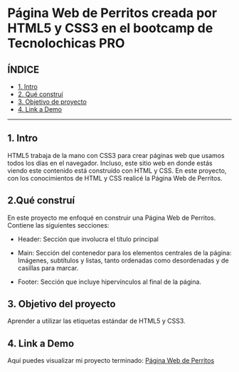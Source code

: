 # Página Web de Perritos creada por HTML5 y CSS3 en el bootcamp de Tecnolochicas PRO


## **ÍNDICE**

* [1. Intro](https://github.com/lbrgbrl/paginadeperritos/blob/main/README.md#1-intro)
* [2. Qué construí](https://github.com/lbrgbrl/paginadeperritos/blob/main/README.md#2qu%C3%A9-constru%C3%AD)
* [3. Objetivo de proyecto](https://github.com/lbrgbrl/paginadeperritos/blob/main/README.md#3-objetivo-del-proyecto)
* [4. Link a Demo](https://github.com/lbrgbrl/paginadeperritos/blob/main/README.md#4-link-a-demo)

****

## 1. Intro
HTML5 trabaja de la mano con CSS3 para crear páginas web que usamos todos los días en el navegador. Incluso, este sitio web en donde estás viendo este contenido está construído con HTML y CSS. En este proyecto, con los conocimientos de HTML y CSS realicé la Página Web de Perritos.

## 2.Qué construí
En este proyecto me enfoqué en construir una Página Web de Perritos.
Contiene las siguientes secciones:

* Header: Sección que involucra el título principal

* Main: Sección del contenedor para los elementos centrales de la página: Imágenes, subtítulos y listas, tanto ordenadas como desordenadas y de casillas para marcar.

* Footer: Sección que incluye hipervínculos al final de la página.

## 3. Objetivo del proyecto
Aprender a utilizar las etiquetas estándar de HTML5 y CSS3.

## 4. Link a Demo
Aquí puedes visualizar mi proyecto terminado: [Página Web de Perritos](#)
